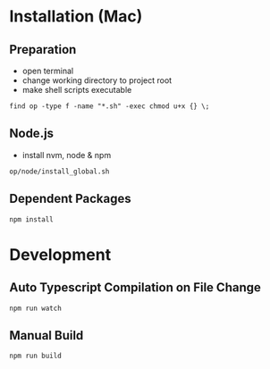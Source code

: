 # Installation (Mac)
## Preparation
* open terminal
* change working directory to project root
* make shell scripts executable
```
find op -type f -name "*.sh" -exec chmod u+x {} \;
```

## Node.js
* install nvm, node & npm
```
op/node/install_global.sh
```

## Dependent Packages
```
npm install
```

# Development
## Auto Typescript Compilation on File Change
```
npm run watch
```

## Manual Build
```
npm run build
```
